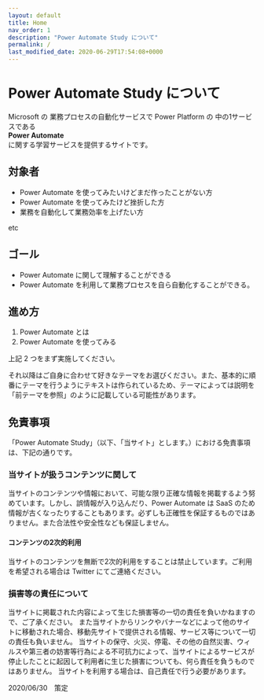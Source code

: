 ```yaml
---
layout: default
title: Home
nav_order: 1
description: "Power Automate Study について"
permalink: /
last_modified_date: 2020-06-29T17:54:08+0000
---
```


# Power Automate Study について

Microsoft の 業務プロセスの自動化サービスで Power Platform の 中の1サービスである<br/>
**Power Automate**
<br/>
に関する学習サービスを提供するサイトです。


## 対象者

- Power Automate を使ってみたいけどまだ作ったことがない方
- Power Automate を使ってみたけど挫折した方
- 業務を自動化して業務効率を上げたい方
  
etc

## ゴール

- Power Automate に関して理解することができる
- Power Automate を利用して業務プロセスを自ら自動化することができる。

## 進め方

1. Power Automate とは
2. Power Automate を使ってみる

上記 2 つをまず実施してください。

それ以降はご自身に合わせて好きなテーマをお選びください。また、基本的に順番にテーマを行うようにテキストは作られているため、テーマによっては説明を「前テーマを参照」のように記載している可能性があります。

## 免責事項

「Power Automate Study」（以下、「当サイト」とします。）における免責事項は、下記の通りです。

### 当サイトが扱うコンテンツに関して

当サイトのコンテンツや情報において、可能な限り正確な情報を掲載するよう努めています。しかし、誤情報が入り込んだり、Power Automate は SaaS のため情報が古くなったりすることもあります。必ずしも正確性を保証するものではありません。また合法性や安全性なども保証しません。

#### コンテンツの2次的利用
当サイトのコンテンツを無断で2次的利用をすることは禁止しています。ご利用を希望される場合は Twitter にてご連絡ください。

### 損害等の責任について

当サイトに掲載された内容によって生じた損害等の一切の責任を負いかねますので、ご了承ください。 また当サイトからリンクやバナーなどによって他のサイトに移動された場合、移動先サイトで提供される情報、サービス等について一切の責任も負いません。 当サイトの保守、火災、停電、その他の自然災害、ウィルスや第三者の妨害等行為による不可抗力によって、当サイトによるサービスが停止したことに起因して利用者に生じた損害についても、何ら責任を負うものではありません。 当サイトを利用する場合は、自己責任で行う必要があります。

2020/06/30　策定

